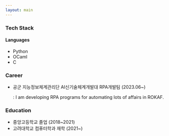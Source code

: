 ```yaml
---
layout: main
---
```





### Tech Stack
#### Languages
- Python
- OCaml
- C

### Career
- 공군 지능정보체계관리단 AI신기술체계개발대 RPA개발팀 (2023.06~)

  : I am developing RPA programs for automating lots of affairs in ROKAF.

### Education 
- 중앙고등학교 졸업 (2018~2021)
- 고려대학교 컴퓨터학과 재학 (2021~)
